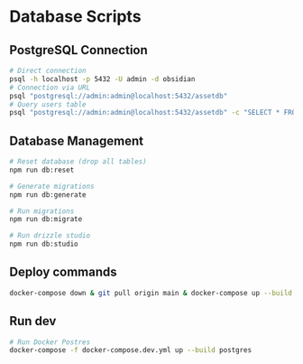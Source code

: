 
# Database Scripts

## PostgreSQL Connection
```bash
# Direct connection
psql -h localhost -p 5432 -U admin -d obsidian
# Connection via URL
psql "postgresql://admin:admin@localhost:5432/assetdb"
# Query users table
psql "postgresql://admin:admin@localhost:5432/assetdb" -c "SELECT * FROM authorization_codes;"
```


## Database Management
```bash
# Reset database (drop all tables)
npm run db:reset

# Generate migrations
npm run db:generate

# Run migrations
npm run db:migrate

# Run drizzle studio
npm run db:studio
```

## Deploy commands
```bash
docker-compose down & git pull origin main & docker-compose up --build -d
```

## Run dev
```bash
# Run Docker Postres
docker-compose -f docker-compose.dev.yml up --build postgres
```